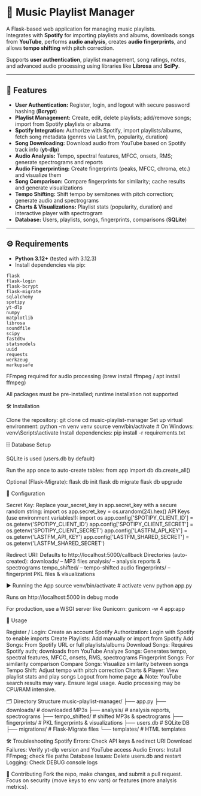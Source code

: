 # 🎵 Music Playlist Manager

A Flask-based web application for managing music playlists.  
Integrates with **Spotify** for importing playlists and albums, downloads songs from **YouTube**, performs **audio analysis**, creates **audio fingerprints**, and allows **tempo shifting** with pitch correction.  

Supports **user authentication**, playlist management, song ratings, notes, and advanced audio processing using libraries like **Librosa** and **SciPy**.

---

## 🚀 Features

- **User Authentication:** Register, login, and logout with secure password hashing (**Bcrypt**)  
- **Playlist Management:** Create, edit, delete playlists; add/remove songs; import from Spotify playlists or albums  
- **Spotify Integration:** Authorize with Spotify, import playlists/albums, fetch song metadata (genres via Last.fm, popularity, duration)  
- **Song Downloading:** Download audio from YouTube based on Spotify track info (**yt-dlp**)  
- **Audio Analysis:** Tempo, spectral features, MFCC, onsets, RMS; generate spectrograms and reports  
- **Audio Fingerprinting:** Create fingerprints (peaks, MFCC, chroma, etc.) and visualize them  
- **Song Comparison:** Compare fingerprints for similarity; cache results and generate visualizations  
- **Tempo Shifting:** Shift tempo by semitones with pitch correction; generate audio and spectrograms  
- **Charts & Visualizations:** Playlist stats (popularity, duration) and interactive player with spectrogram  
- **Database:** Users, playlists, songs, fingerprints, comparisons (**SQLite**)

---

## ⚙️ Requirements

- **Python 3.12+** (tested with 3.12.3)  
- Install dependencies via pip:

```text
flask
flask-login
flask-bcrypt
flask-migrate
sqlalchemy
spotipy
yt-dlp
numpy
matplotlib
librosa
soundfile
scipy
fastdtw
statsmodels
uuid
requests
werkzeug
markupsafe
```
FFmpeg required for audio processing (brew install ffmpeg / apt install ffmpeg)

All packages must be pre-installed; runtime installation not supported


🛠️ Installation

Clone the repository:
git clone <your-repo-url>
cd music-playlist-manager
Set up virtual environment:
python -m venv venv
source venv/bin/activate  # On Windows: venv\Scripts\activate
Install dependencies:
pip install -r requirements.txt


🗄️ Database Setup

SQLite is used (users.db by default)

Run the app once to auto-create tables:
from app import db
db.create_all()

Optional (Flask-Migrate):
flask db init
flask db migrate
flask db upgrade

🔧 Configuration

Secret Key: Replace your_secret_key in app.secret_key with a secure random string:
import os
app.secret_key = os.urandom(24).hex()
API Keys (use environment variables!):
import os
app.config['SPOTIPY_CLIENT_ID'] = os.getenv('SPOTIPY_CLIENT_ID')
app.config['SPOTIPY_CLIENT_SECRET'] = os.getenv('SPOTIPY_CLIENT_SECRET')
app.config['LASTFM_API_KEY'] = os.getenv('LASTFM_API_KEY')
app.config['LASTFM_SHARED_SECRET'] = os.getenv('LASTFM_SHARED_SECRET')

Redirect URI: Defaults to http://localhost:5000/callback
Directories (auto-created):
downloads/ – MP3 files
analysis/ – analysis reports & spectrograms
tempo_shifted/ – tempo-shifted audio
fingerprints/ – fingerprint PKL files & visualizations


▶️ Running the App
source venv/bin/activate  # activate venv
python app.py

Runs on http://localhost:5000
 in debug mode

For production, use a WSGI server like Gunicorn:
gunicorn -w 4 app:app

📝 Usage

Register / Login: Create an account
Spotify Authorization: Login with Spotify to enable imports
Create Playlists: Add manually or import from Spotify
Add Songs: From Spotify URL or full playlists/albums
Download Songs: Requires Spotify auth; downloads from YouTube
Analyze Songs: Generates tempo, spectral features, MFCC, onsets, RMS, spectrograms
Fingerprint Songs: For similarity comparison
Compare Songs: Visualize similarity between songs
Tempo Shift: Adjust tempo with pitch correction
Charts & Player: View playlist stats and play songs
Logout from home page
⚠️ Note: YouTube search results may vary. Ensure legal usage. Audio processing may be CPU/RAM intensive.

🗂️ Directory Structure
music-playlist-manager/
├── app.py
├── downloads/        # downloaded MP3s
├── analysis/         # analysis reports, spectrograms
├── tempo_shifted/    # shifted MP3s & spectrograms
├── fingerprints/     # PKL fingerprints & visualizations
├── users.db          # SQLite DB
├── migrations/       # Flask-Migrate files
└── templates/        # HTML templates


🛠️ Troubleshooting
Spotify Errors: Check API keys & redirect URI
Download Failures: Verify yt-dlp version and YouTube access
Audio Errors: Install FFmpeg; check file paths
Database Issues: Delete users.db and restart
Logging: Check DEBUG console logs

🤝 Contributing
Fork the repo, make changes, and submit a pull request. Focus on security (move keys to env vars) or features (more analysis metrics).

